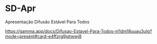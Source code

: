# SD-Apr
Apresentação Difusão Estável Para Todos

https://gamma.app/docs/Difusao-Estavel-Para-Todos-nl1dm18uuau3ulg?mode=present#card-e4ffzrg9jqtwwj8
